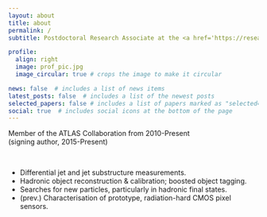 ```yaml
---
layout: about
title: about
permalink: /
subtitle: Postdoctoral Research Associate at the <a href='https://research.manchester.ac.uk/en/persons/matthew-leblanc'>University of Manchester</a>.

profile:
  align: right
  image: prof_pic.jpg
  image_circular: true # crops the image to make it circular

news: false  # includes a list of news items
latest_posts: false  # includes a list of the newest posts
selected_papers: false # includes a list of papers marked as "selected={true}"
social: true  # includes social icons at the bottom of the page
---
```


<p>Member of the ATLAS Collaboration from 2010-Present <br> (signing author, 2015-Present)</p>
<br>
<ul>
<li>Differential jet and jet substructure measurements.</li>
<li>Hadronic object reconstruction & calibration; boosted object tagging.</li>
<li>Searches for new particles, particularly in hadronic final states.</li>
<li>(prev.) Characterisation of prototype, radiation-hard CMOS pixel sensors.</li>
</ul>